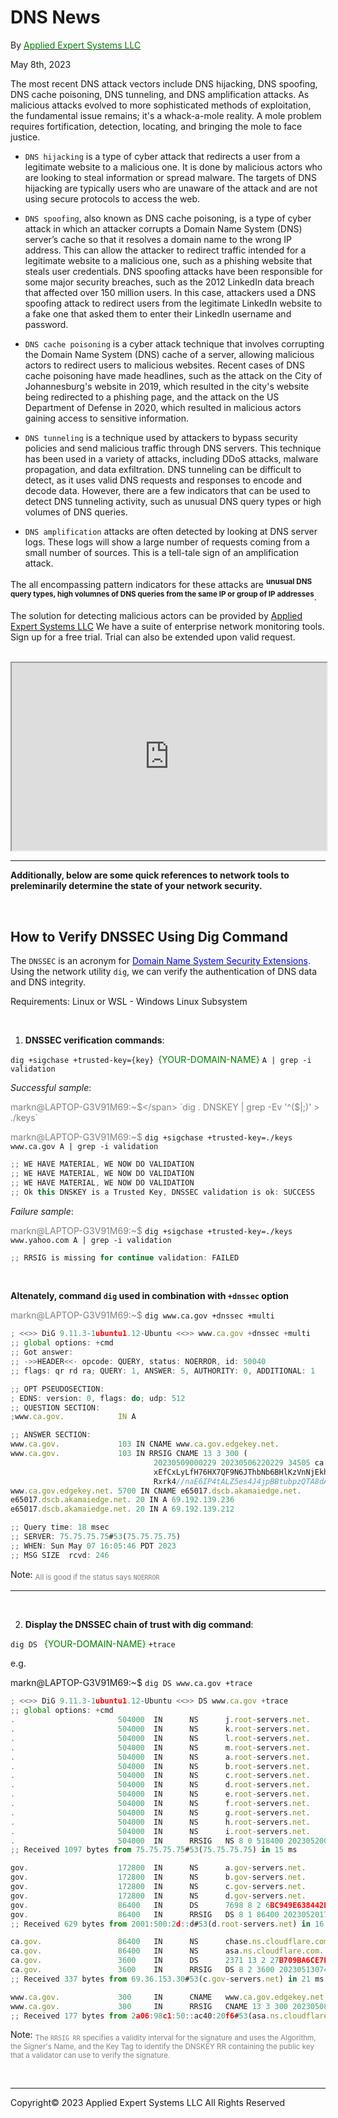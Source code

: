 # DNS News
By <a href="https://new.aesclever.com"><span style="color:green">Applied Expert Systems LLC</span></a>  <div style="text-align: left"> May 8th, 2023 </div>


The most recent DNS attack vectors include DNS hijacking, DNS spoofing, DNS cache poisoning, DNS tunneling, and DNS amplification attacks.  As malicious attacks evolved to more sophisticated methods of exploitation, the fundamental issue remains; it's a whack-a-mole reality.  A mole problem requires fortification, detection, locating, and bringing the mole to face justice.

* `DNS hijacking` is a type of cyber attack that redirects a user from a legitimate website to a malicious one. It is done by malicious actors who are looking to steal information or spread malware. The targets of DNS hijacking are typically users who are unaware of the attack and are not using secure protocols to access the web. 

* `DNS spoofing`, also known as DNS cache poisoning, is a type of cyber attack in which an attacker corrupts a Domain Name System (DNS) server’s cache so that it resolves a domain name to the wrong IP address. This can allow the attacker to redirect traffic intended for a legitimate website to a malicious one, such as a phishing website that steals user credentials.
DNS spoofing attacks have been responsible for some major security breaches, such as the 2012 LinkedIn data breach that affected over 150 million users. In this case, attackers used a DNS spoofing attack to redirect users from the legitimate LinkedIn website to a fake one that asked them to enter their LinkedIn username and password.

* `DNS cache poisoning` is a cyber attack technique that involves corrupting the Domain Name System (DNS) cache of a server, allowing malicious actors to redirect users to malicious websites. Recent cases of DNS cache poisoning have made headlines, such as the attack on the City of Johannesburg's website in 2019, which resulted in the city's website being redirected to a phishing page, and the attack on the US Department of Defense in 2020, which resulted in malicious actors gaining access to sensitive information. 

* `DNS tunneling` is a technique used by attackers to bypass security policies and send malicious traffic through DNS servers. This technique has been used in a variety of attacks, including DDoS attacks, malware propagation, and data exfiltration. DNS tunneling can be difficult to detect, as it uses valid DNS requests and responses to encode and decode data. However, there are a few indicators that can be used to detect DNS tunneling activity, such as unusual DNS query types or high volumes of DNS queries. 

* `DNS amplification` attacks are often detected by looking at DNS server logs. These logs will show a large number of requests coming from a small number of sources. This is a tell-tale sign of an amplification attack. 


The all encompassing pattern indicators for these attacks are <sup><strong>unusual DNS query types, high volumnes of DNS queries from the same IP or group of IP addresses</strong></sup>.  

<blink>The solution for detecting malicious actors can be provided by <a href="https://new.aesclever.com/solutions/">Applied Expert Systems LLC</a></blink>
We have a suite of enterprise network monitoring tools.  Sign up for a free trial.  Trial can also be extended upon valid request.

<br />

<iframe id="inlineFrame" title="Free trial form" width="100%" height="300" src="https://new.aesclever.com/free-trial/" >Sign up for Free Trial</iframe>


<br />
<hr>

__Additionally, below are some quick references to network tools to preleminarily determine the state of your network security.__


<br />

## How to Verify DNSSEC Using Dig Command

The `DNSSEC` is an acronym for <a href="https://www.google.com/url?sa=t&rct=j&q=&esrc=s&source=web&cd=&cad=rja&uact=8&ved=2ahUKEwiYuP6SreT-AhW4IDQIHYNMASgQFnoECA4QAQ&url=https%3A%2F%2Fwww.icann.org%2Fresources%2Fpages%2Fdnssec-what-is-it-why-important-2019-03-05-en&usg=AOvVaw33EyAgwgmXo-TledVfkt1m"><span style="color:blue">Domain Name System Security Extensions</span></a>.  
Using the network utility `dig`, we can verify the authentication of DNS data and DNS integrity. 

Requirements: Linux or WSL - Windows Linux Subsystem



<br />

1. **DNSSEC verification commands**: 

`dig +sigchase +trusted-key={key} `<span style="color:green">{YOUR-DOMAIN-NAME}</span> `A | grep -i validation`


_Successful sample_:


<span style="color:grey">markn@LAPTOP-G3V91M69:~$</span> `dig . DNSKEY | grep -Ev '^($|;)' > ./keys`

<span style="color:grey">markn@LAPTOP-G3V91M69:~$</span> `dig +sigchase +trusted-key=./keys www.ca.gov A | grep -i validation`

```javascript
;; WE HAVE MATERIAL, WE NOW DO VALIDATION
;; WE HAVE MATERIAL, WE NOW DO VALIDATION
;; WE HAVE MATERIAL, WE NOW DO VALIDATION
;; Ok this DNSKEY is a Trusted Key, DNSSEC validation is ok: SUCCESS
```

_Failure sample_:

<span style="color:grey">markn@LAPTOP-G3V91M69:~$</span> `dig +sigchase +trusted-key=./keys www.yahoo.com A | grep -i validation`

```javascript
;; RRSIG is missing for continue validation: FAILED
```


<br />

**Altenately, command `dig` used in combination with `+dnssec` option**

<span style="color:grey">markn@LAPTOP-G3V91M69:~$</span> `dig www.ca.gov +dnssec +multi`

```javascript
; <<>> DiG 9.11.3-1ubuntu1.12-Ubuntu <<>> www.ca.gov +dnssec +multi
;; global options: +cmd
;; Got answer:
;; ->>HEADER<<- opcode: QUERY, status: NOERROR, id: 50040
;; flags: qr rd ra; QUERY: 1, ANSWER: 5, AUTHORITY: 0, ADDITIONAL: 1

;; OPT PSEUDOSECTION:
; EDNS: version: 0, flags: do; udp: 512
;; QUESTION SECTION:
;www.ca.gov.            IN A

;; ANSWER SECTION:
www.ca.gov.             103 IN CNAME www.ca.gov.edgekey.net.
www.ca.gov.             103 IN RRSIG CNAME 13 3 300 (
                                20230509000229 20230506220229 34505 ca.gov.
                                xEfCxLyLfH76HX7QF9N6JThbNb6BHlKzVnNjEkhfBHPi
                                Rxrk4//naE6IP4tALZ5es4J4jpBBtubpzQTA8dAn3w== )
www.ca.gov.edgekey.net. 5700 IN CNAME e65017.dscb.akamaiedge.net.
e65017.dscb.akamaiedge.net. 20 IN A 69.192.139.236
e65017.dscb.akamaiedge.net. 20 IN A 69.192.139.212

;; Query time: 18 msec
;; SERVER: 75.75.75.75#53(75.75.75.75)
;; WHEN: Sun May 07 16:05:46 PDT 2023
;; MSG SIZE  rcvd: 246

```

Note: <sub>  <span style="color:grey">All is good if the status says `NOERROR`</span></sub>

<hr>
<br />

2. **Display the DNSSEC chain of trust with dig command**:

`dig DS ` <span style="color:green">{YOUR-DOMAIN-NAME}</span> `+trace`


e.g.

markn@LAPTOP-G3V91M69:~$ `dig DS www.ca.gov +trace`

```javascript
; <<>> DiG 9.11.3-1ubuntu1.12-Ubuntu <<>> DS www.ca.gov +trace
;; global options: +cmd
.                       504000  IN      NS      j.root-servers.net.
.                       504000  IN      NS      k.root-servers.net.
.                       504000  IN      NS      l.root-servers.net.
.                       504000  IN      NS      m.root-servers.net.
.                       504000  IN      NS      a.root-servers.net.
.                       504000  IN      NS      b.root-servers.net.
.                       504000  IN      NS      c.root-servers.net.
.                       504000  IN      NS      d.root-servers.net.
.                       504000  IN      NS      e.root-servers.net.
.                       504000  IN      NS      f.root-servers.net.
.                       504000  IN      NS      g.root-servers.net.
.                       504000  IN      NS      h.root-servers.net.
.                       504000  IN      NS      i.root-servers.net.
.                       504000  IN      RRSIG   NS 8 0 518400 20230520050000 20230507040000 60955 . L8eO+po6sEU//i1/fOWkNtDl5kDiXWJui48Bqgc4DMYBAFAvX0VLmrt8 POlum54jig462w1k4HtjW5FFgAq2YnoZoYGZo3elmzOVWTiCO3cp7grI quTb/HP8kTC8K17krBFMCy941/3qJVWh3Q1rDKbhyhsCkwMVyDGwoIdh z4NPJYiMBWXix0q9w8N9QovK92MBnL/IND0p6A/mveP9yZ9JA0T+Uo53 0EVtgMl7x9WnVhw1NZkmz4MYwpJ2B/2MTUpD/OEZjSXpG5uCyVpgO2nz byhwCj2jJ+2AnHOsvNU5I3w1b/kJd/QJJj4QVObeSzYjX3wNY2hcudyz R80Jdw==
;; Received 1097 bytes from 75.75.75.75#53(75.75.75.75) in 15 ms

gov.                    172800  IN      NS      a.gov-servers.net.
gov.                    172800  IN      NS      b.gov-servers.net.
gov.                    172800  IN      NS      c.gov-servers.net.
gov.                    172800  IN      NS      d.gov-servers.net.
gov.                    86400   IN      DS      7698 8 2 6BC949E638442EAD0BDAF0935763C8D003760384FF15EBBD5CE86BB5 559561F0
gov.                    86400   IN      RRSIG   DS 8 1 86400 20230520170000 20230507160000 60955 . Cn7UhmKhLWFOvTayE3hNuI5QShHs3cBFft+Hwmud4yEWcIS6LNhnjzQg xKVr93FElb1ZYBnIxS7whE71Yv5vgZFA85HSVsvuc9yOEhN7Kq2u+MhK pv8pJYrdk5KYoKk+5v/SyveYf2tffGYwZA0nff+++LR+p+Mu8MJ52TK6 s+9RvZUsSxq2BvooVlQLQlSQaPcJEJCzpg/i3ILM9KblBl8RGe74f/c4 dHG51r6wFSXTJeJEKios8iriWJ+4jxGZpJXOhQ5rcdAoQu45OPazQir4 EH1altl5mUakgiFxQsW40rwfOcAmgp1yc3SGAdnbB1g+blU2AjoGFeJy rQW9cw==
;; Received 629 bytes from 2001:500:2d::d#53(d.root-servers.net) in 16 ms

ca.gov.                 86400   IN      NS      chase.ns.cloudflare.com.
ca.gov.                 86400   IN      NS      asa.ns.cloudflare.com.
ca.gov.                 3600    IN      DS      2371 13 2 27B709BA6CE7E22250EE3210F4030F0D81D3AABA7B70AD2C7546EB0B EBDBB69E
ca.gov.                 3600    IN      RRSIG   DS 8 2 3600 20230513074121 20230506074121 50011 gov. k5hRNbfDuK+MP8CrVSA/GebS83NzgFX25D2G/SWrTvCQuhy2SEzxoSn7 CnO2xSqZvKnVwRGkZLVpKUvnCgo2mTCg38/IHJIKYYR6p/MH/zEO48Id 6lsDTd5g84j3j6JbM9VkZTHP81OlnoLajkbhS2C7gL2zPd7f2Q0h7GCF V0w/QAKm94RysOfZ/Vcib/+AUAdmG9/1WqFe3okvxG93rw==
;; Received 337 bytes from 69.36.153.30#53(c.gov-servers.net) in 21 ms

www.ca.gov.             300     IN      CNAME   www.ca.gov.edgekey.net.
www.ca.gov.             300     IN      RRSIG   CNAME 13 3 300 20230508233634 20230506213634 34505 ca.gov. ncFjjCR9pyThbIx35bhgXgvYYa8895CZiEpjVc2hvt+9/ZLQu5q/tpkT RbAlHu/nLdz1gM6blQo+TyNv7Qc3Iw==
;; Received 177 bytes from 2a06:98c1:50::ac40:20f6#53(asa.ns.cloudflare.com) in 21 ms

```


Note: <sub><span style="color:grey">The `RRSIG RR` specifies a validity interval for the signature and uses the Algorithm, the Signer's Name, and the Key Tag to identify the DNSKEY RR containing the public key that a validator can use to verify the signature.</span></sub>


<br />
<hr>
Copyright&copy; 2023 Applied Expert Systems LLC All Rights Reserved
